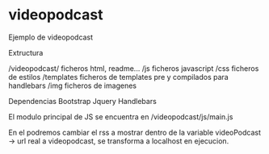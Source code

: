 videopodcast
============

Ejemplo de videopodcast

Extructura

/videopodcast/			ficheros html, readme...
			 /js 		ficheros javascript
			 /css 		ficheros de estilos
			 /templates ficheros de templates pre y compilados para handlebars
			 /img 		ficheros de imagenes

Dependencias
Bootstrap
Jquery
Handlebars			 

El modulo principal de JS se encuentra en 
/videopodcast/js/main.js

En el podremos cambiar el rss a mostrar dentro de la variable
videoPodcast -> url real a videopodcast, se transforma a localhost en ejecucion.